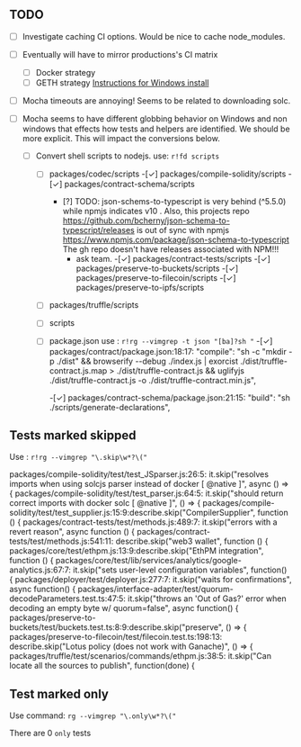 
## TODO
  - [ ] Investigate caching CI options. Would be nice to cache node_modules.
  - [ ] Eventually will have to mirror productions's CI matrix
    - [ ] Docker strategy
    - [ ] GETH strategy [Instructions for Windows install](https://geth.ethereum.org/docs/install-and-build/installing-geth#install-on-windows)
  - [ ] Mocha timeouts are annoying! Seems to be related to downloading solc.
  - [ ] Mocha seems to have different globbing behavior on Windows and non
        windows that effects how tests and helpers are identified. We should be
        more explicit. This will impact the conversions below.

    - [ ] Convert shell scripts to nodejs. use: `r!fd scripts`
      -[ ] packages/codec/scripts
      -[✓] packages/compile-solidity/scripts
      -[✓] packages/contract-schema/scripts
        - [?] TODO: json-schems-to-typescript is very behind (^5.5.0) 
	      while npmjs indicates v10 . Also, this projects repo
	      https://github.com/bcherny/json-schema-to-typescript/releases
	      is out of sync with npmjs
	      https://www.npmjs.com/package/json-schema-to-typescript
	      The gh repo doesn't have releases associated with NPM!!!
	      - ask team.
      -[✓] packages/contract-tests/scripts
      -[✓] packages/preserve-to-buckets/scripts
      -[✓] packages/preserve-to-filecoin/scripts
      -[✓] packages/preserve-to-ipfs/scripts
      -[ ] packages/truffle/scripts
      -[ ] scripts
      -[ ] package.json  use : `r!rg --vimgrep -t json "[ba]?sh "`
        -[✓] packages/contract/package.json:18:17:    "compile": "sh -c \"mkdir
             -p ./dist\" && browserify --debug ./index.js | exorcist
             ./dist/truffle-contract.js.map > ./dist/truffle-contract.js && uglifyjs
             ./dist/truffle-contract.js -o ./dist/truffle-contract.min.js",

        -[✓] packages/contract-schema/package.json:21:15:    "build": "sh ./scripts/generate-declarations",

## Tests marked skipped

Use : `r!rg --vimgrep "\.skip\w*?\("`

packages/compile-solidity/test/test_JSparser.js:26:5:  it.skip("resolves imports when using solcjs parser instead of docker [ @native ]", async () => {
packages/compile-solidity/test/test_parser.js:64:5:  it.skip("should return correct imports with docker solc [ @native ]", () => {
packages/compile-solidity/test/test_supplier.js:15:9:describe.skip("CompilerSupplier", function () {
packages/contract-tests/test/methods.js:489:7:    it.skip("errors with a revert reason", async function () {
packages/contract-tests/test/methods.js:541:11:  describe.skip("web3 wallet", function () {
packages/core/test/ethpm.js:13:9:describe.skip("EthPM integration", function () {
packages/core/test/lib/services/analytics/google-analytics.js:67:7:    it.skip("sets user-level configuration variables", function() {
packages/deployer/test/deployer.js:277:7:    it.skip("waits for confirmations", async function() {
packages/interface-adapter/test/quorum-decodeParameters.test.ts:47:5:  it.skip("throws an 'Out of Gas?' error when decoding an empty byte w/ quorum=false", async function() {
packages/preserve-to-buckets/test/buckets.test.ts:8:9:describe.skip("preserve", () => {
packages/preserve-to-filecoin/test/filecoin.test.ts:198:13:    describe.skip("Lotus policy (does not work with Ganache)", () => {
packages/truffle/test/scenarios/commands/ethpm.js:38:5:  it.skip("Can locate all the sources to publish", function(done) {

## Test marked only
Use command: `rg --vimgrep "\.only\w*?\("`

There are 0 `only` tests
